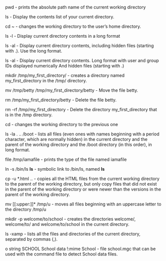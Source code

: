 pwd - prints the absolute path name of the current working directory

ls - Display the contents list of your current directory.

cd ~ - changes the working directory to the user’s home directory.

ls -l - Display current directory contents in a long format

ls -al - Display current directory contents, including hidden files (starting with .). Use the long format.

ls -al - Display current directory contents.
Long format
with user and group IDs displayed numerically
And hidden files (starting with .)

mkdir /tmp/my_first_directory/ -  creates a directory named my_first_directory in the /tmp/ directory.

mv /tmp/betty /tmp/my_first_directory/betty - Move the file betty.

rm /tmp/my_first_directory/betty - Delete the file betty.

rm -rf /tmp/my_first_directory - Delete the directory my_first_directory that is in the /tmp directory.

cd - changes the working directory to the previous one

ls -la . .. /boot - lists all files (even ones with names beginning with a period character, which are normally hidden) in the current directory and the parent of the working directory and the /boot directory (in this order), in long format.

file /tmp/iamafile -  prints the type of the file named iamafile

ln -s /bin/ls __ls__ - symbolic link to /bin/ls, named __ls__

cp -u *.html .. -  copies all the HTML files from the current working directory to the parent of the working directory, but only copy files that did not exist in the parent of the working directory or were newer than the versions in the parent of the working directory.

mv [[:upper:]]* /tmp/u - moves all files beginning with an uppercase letter to the directory /tmp/u

mkdir -p welcome/to/school - creates the directories welcome/, welcome/to/ and welcome/to/school in the current directory.

ls -xamp - lists all the files and directories of the current directory, separated by commas (,).

o string SCHOOL School data
!:mime School                 - file school.mgc that can be used with the command file to detect School data files.
